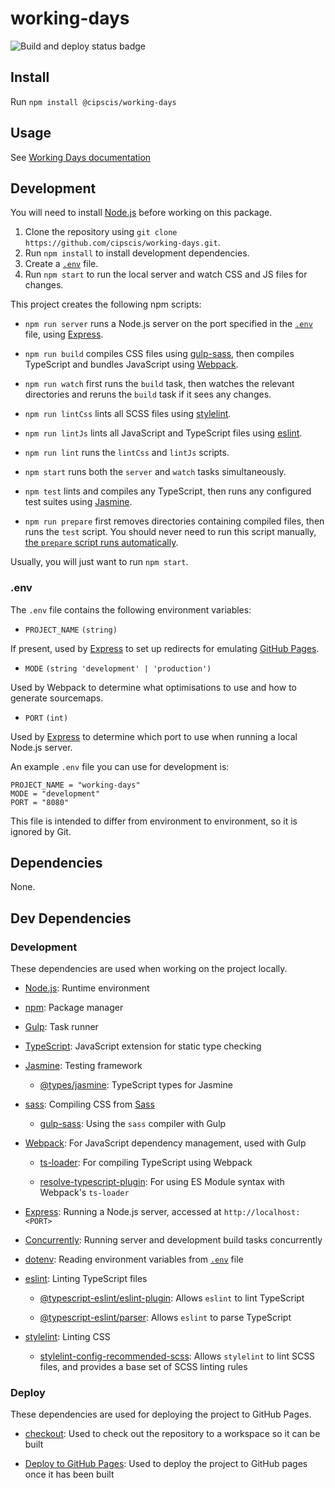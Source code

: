 # working-days

![Build and deploy status badge](https://github.com/cipscis/working-days/actions/workflows/build-and-deploy.yml/badge.svg)

## Install

Run `npm install @cipscis/working-days`

## Usage

See [Working Days documentation](https://cipscis.github.io/working-days/)

## Development

You will need to install [Node.js](https://nodejs.org/en/) before working on this package.

1. Clone the repository using `git clone https://github.com/cipscis/working-days.git`.
2. Run `npm install` to install development dependencies.
3. Create a [`.env`](#env) file.
4. Run `npm start` to run the local server and watch CSS and JS files for changes.

This project creates the following npm scripts:

* `npm run server` runs a Node.js server on the port specified in the [`.env`](#env) file, using [Express](https://expressjs.com/).

* `npm run build` compiles CSS files using [gulp-sass](https://www.npmjs.com/package/gulp-sass), then compiles TypeScript and bundles JavaScript using [Webpack](https://webpack.js.org/).

* `npm run watch` first runs the `build` task, then watches the relevant directories and reruns the `build` task if it sees any changes.

* `npm run lintCss` lints all SCSS files using [stylelint](https://www.npmjs.com/package/stylelint).

* `npm run lintJs` lints all JavaScript and TypeScript files using [eslint](https://www.npmjs.com/package/eslint).

* `npm run lint` runs the `lintCss` and `lintJs` scripts.

* `npm start` runs both the `server` and `watch` tasks simultaneously.

* `npm test` lints and compiles any TypeScript, then runs any configured test suites using [Jasmine](https://jasmine.github.io/).

* `npm run prepare` first removes directories containing compiled files, then runs the `test` script. You should never need to run this script manually, [the `prepare` script runs automatically](https://docs.npmjs.com/cli/v7/using-npm/scripts#life-cycle-scripts).

Usually, you will just want to run `npm start`.

### .env

The `.env` file contains the following environment variables:

* `PROJECT_NAME` `(string)`

If present, used by [Express](https://expressjs.com/) to set up redirects for emulating [GitHub Pages](#github-pages).

* `MODE` `(string 'development' | 'production')`

Used by Webpack to determine what optimisations to use and how to generate sourcemaps.

* `PORT` `(int)`

Used by [Express](https://expressjs.com/) to determine which port to use when running a local Node.js server.

An example `.env` file you can use for development is:

```
PROJECT_NAME = "working-days"
MODE = "development"
PORT = "8080"
```

This file is intended to differ from environment to environment, so it is ignored by Git.

## Dependencies

None.

## Dev Dependencies

### Development

These dependencies are used when working on the project locally.

* [Node.js](https://nodejs.org/en/): Runtime environment

* [npm](https://www.npmjs.com/): Package manager

* [Gulp](https://gulpjs.com/): Task runner

* [TypeScript](https://www.typescriptlang.org/): JavaScript extension for static type checking

* [Jasmine](https://jasmine.github.io/): Testing framework

	* [@types/jasmine](https://www.npmjs.com/package/@types/jasmine): TypeScript types for Jasmine

* [sass](https://www.npmjs.com/package/sass): Compiling CSS from [Sass](https://sass-lang.com/)

	* [gulp-sass](https://www.npmjs.com/package/gulp-sass): Using the `sass` compiler with Gulp

* [Webpack](https://webpack.js.org/): For JavaScript dependency management, used with Gulp

	* [ts-loader](https://github.com/TypeStrong/ts-loader): For compiling TypeScript using Webpack

	* [resolve-typescript-plugin](https://github.com/softwareventures/resolve-typescript-plugin): For using ES Module syntax with Webpack's `ts-loader`

* [Express](https://expressjs.com/): Running a Node.js server, accessed at `http://localhost:<PORT>`

* [Concurrently](https://www.npmjs.com/package/concurrently): Running server and development build tasks concurrently

* [dotenv](https://www.npmjs.com/package/dotenv): Reading environment variables from [`.env`](#env) file

* [eslint](https://www.npmjs.com/package/eslint): Linting TypeScript files

	* [@typescript-eslint/eslint-plugin](https://www.npmjs.com/package/@typescript-eslint/eslint-plugin): Allows `eslint` to lint TypeScript

	* [@typescript-eslint/parser](https://www.npmjs.com/package/@typescript-eslint/parser): Allows `eslint` to parse TypeScript

* [stylelint](https://www.npmjs.com/package/stylelint): Linting CSS

	* [stylelint-config-recommended-scss](https://www.npmjs.com/package/stylelint-config-recommended-scss): Allows `stylelint` to lint SCSS files, and provides a base set of SCSS linting rules

### Deploy

These dependencies are used for deploying the project to GitHub Pages.

* [checkout](https://github.com/marketplace/actions/checkout): Used to check out the repository to a workspace so it can be built

* [Deploy to GitHub Pages](https://github.com/marketplace/actions/deploy-to-github-pages): Used to deploy the project to GitHub pages once it has been built
